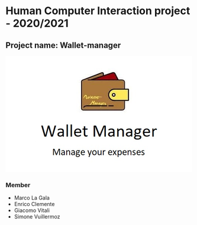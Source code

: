 # Human Computer Interaction project - 2020/2021

## Project name: Wallet-manager

![Icon](M4/logo.jpg)

### Member

- Marco La Gala
- Enrico Clemente
- Giacomo Vitali
- Simone Vuillermoz
